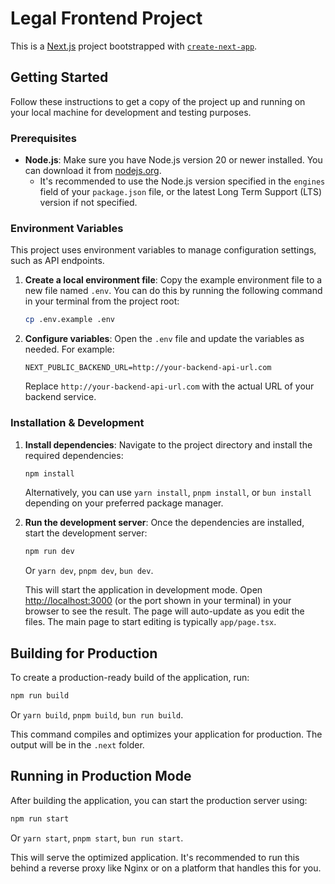 # Legal Frontend Project

This is a [Next.js](https://nextjs.org) project bootstrapped with [`create-next-app`](https://nextjs.org/docs/app/api-reference/cli/create-next-app).

## Getting Started

Follow these instructions to get a copy of the project up and running on your local machine for development and testing purposes.

### Prerequisites

*   **Node.js**: Make sure you have Node.js version 20 or newer installed. You can download it from [nodejs.org](https://nodejs.org/).
    *   It's recommended to use the Node.js version specified in the `engines` field of your `package.json` file, or the latest Long Term Support (LTS) version if not specified.

### Environment Variables

This project uses environment variables to manage configuration settings, such as API endpoints.

1.  **Create a local environment file**:
    Copy the example environment file to a new file named `.env`. You can do this by running the following command in your terminal from the project root:

    ```bash
    cp .env.example .env
    ```

2.  **Configure variables**:
    Open the `.env` file and update the variables as needed. For example:

    ```env
    NEXT_PUBLIC_BACKEND_URL=http://your-backend-api-url.com
    ```
    Replace `http://your-backend-api-url.com` with the actual URL of your backend service.


### Installation & Development

1.  **Install dependencies**:
    Navigate to the project directory and install the required dependencies:

    ```bash
    npm install
    ```
    Alternatively, you can use `yarn install`, `pnpm install`, or `bun install` depending on your preferred package manager.

2.  **Run the development server**:
    Once the dependencies are installed, start the development server:

    ```bash
    npm run dev
    ```
    Or `yarn dev`, `pnpm dev`, `bun dev`.

    This will start the application in development mode. Open [http://localhost:3000](http://localhost:3000) (or the port shown in your terminal) in your browser to see the result. The page will auto-update as you edit the files. The main page to start editing is typically `app/page.tsx`.

## Building for Production

To create a production-ready build of the application, run:

```bash
npm run build
```
Or `yarn build`, `pnpm build`, `bun run build`.

This command compiles and optimizes your application for production. The output will be in the `.next` folder.

## Running in Production Mode

After building the application, you can start the production server using:

```bash
npm run start
```
Or `yarn start`, `pnpm start`, `bun run start`.

This will serve the optimized application. It's recommended to run this behind a reverse proxy like Nginx or on a platform that handles this for you.


